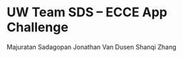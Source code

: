 UW Team SDS &ndash; ECCE App Challenge
==================

Majuratan Sadagopan
Jonathan Van Dusen
Shanqi Zhang
